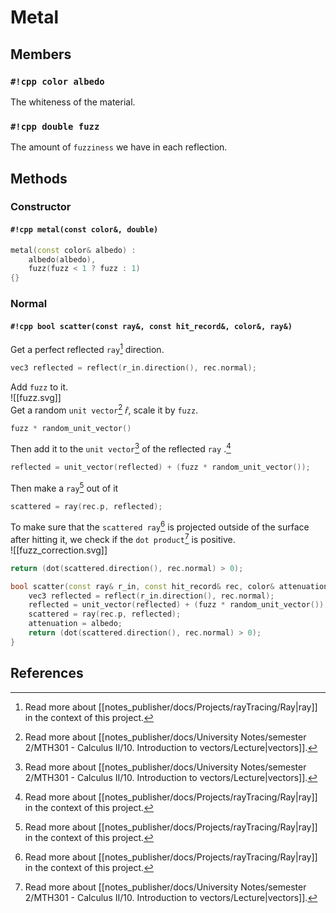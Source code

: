 # Metal

## Members

### `#!cpp color albedo`

The whiteness of the material.

### `#!cpp double fuzz`

The amount of `fuzziness` we have in each reflection.

## Methods

### Constructor

#### `#!cpp metal(const color&, double)`

```cpp
metal(const color& albedo) :
	albedo(albedo),
	fuzz(fuzz < 1 ? fuzz : 1)
{}
```

### Normal

#### `#!cpp bool scatter(const ray&, const hit_record&, color&, ray&)`

Get a perfect reflected `ray`[^1] direction.

```cpp
vec3 reflected = reflect(r_in.direction(), rec.normal);
```

Add `fuzz` to it.  
![[fuzz.svg]]  
Get a random `unit vector`[^2] $\hat r$, scale it by `fuzz`.

```cpp
fuzz * random_unit_vector()
```

Then add it to the `unit vector`[^2] of the reflected `ray` .[^1] 

```cpp
reflected = unit_vector(reflected) + (fuzz * random_unit_vector());
```

Then make a `ray`[^1] out of it

```cpp
scattered = ray(rec.p, reflected);
```

To make sure that the `scattered ray`[^1] is projected outside of the surface after hitting it, we check if the `dot product`[^2] is positive.  
![[fuzz_correction.svg]]

```cpp
return (dot(scattered.direction(), rec.normal) > 0);
```

```cpp
bool scatter(const ray& r_in, const hit_record& rec, color& attenuation, ray& scattered) const override {
	vec3 reflected = reflect(r_in.direction(), rec.normal);
	reflected = unit_vector(reflected) + (fuzz * random_unit_vector());
	scattered = ray(rec.p, reflected);
	attenuation = albedo;
	return (dot(scattered.direction(), rec.normal) > 0);
}
```

## References

[^1]: Read more about [[notes_publisher/docs/Projects/rayTracing/Ray|ray]] in the context of this project.
[^2]: Read more about [[notes_publisher/docs/University Notes/semester 2/MTH301 - Calculus II/10. Introduction to vectors/Lecture|vectors]].